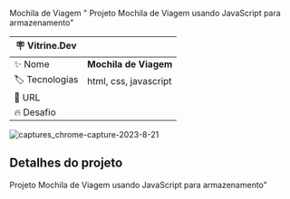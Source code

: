 Mochila de Viagem 
" Projeto Mochila de Viagem usando JavaScript para armazenamento"

| :placard: Vitrine.Dev |     |
| -------------  | --- |
| :sparkles: Nome        | **Mochila de Viagem**
| :label: Tecnologias | html, css, javascript
| :rocket: URL         |
| :fire: Desafio     | 

![captures_chrome-capture-2023-8-21](https://github.com/Joao-VictorBarros/Mochila-de-viagem-Alura/assets/102555418/b6b1275e-9e50-4bab-8af3-1b60e06be674)





## Detalhes do projeto
Projeto Mochila de Viagem usando JavaScript para armazenamento"
